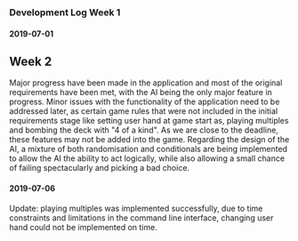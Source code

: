 
### Development Log Week 1
#### **2019-07-01**

## Week 2

Major progress have been made in the application and most of the original requirements have been met, with the AI being the only major feature in progress. Minor issues with the functionality of the application need to be addressed later, as certain game rules that were not included in the initial requirements stage like setting user hand at game start as, playing multiples and bombing the deck with "4 of a kind". As we are close to the deadline, these features may not be added into the game. Regarding the design of the AI, a mixture of both randomisation and conditionals are being implemented to allow the AI the ability to act logically, while also allowing a small chance of failing spectacularly and picking a bad choice.



#### 2019-07-06

Update: playing multiples was implemented successfully, due to time constraints and limitations in the command line interface, changing user hand could not be implemented on time.

